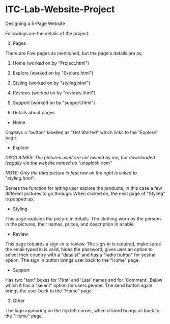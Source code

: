 # ITC-Lab-Website-Project
 Designing a 5-Page Website

 Followings are the details of the project:

 1. Pages

 There are Five pages as mentioned, but the page's details are as;
 1. Home (worked on by "Project.html")
 2. Explore (worked on by "Explore.html")
 3. Styling (worked on by "styling.html")
 4. Reviews (worked on by "reviews.html")
 5. Support (worked on by "support.html")

 2. Details about pages

 - Home 

Displays a "button" labelled as "Get Started" which links to the "Explore" page.

- Explore

*DISCLAIMER: The pictures used are not owned by me, but downloaded leagally via the website 
named as "unsplash.com"*

*NOTE: Only the third picture in first row on the right is linked to "styling.html".*

Serves the function for letting user explore the products, in this case a few different pictures to go through. When clicked on, the next page of "Styling" is popped up. 

- Styling

This page explains the picture in details. The clothing worn by the persons in the pictures, their names, prices, and description in a table.

- Review

This page requires a sign-in to review. The sign-in is required, make sures the email typed in is valid, hides the password, gives user an option to select their country with a "datalist" and has a "radio button" for yes/no option. 
The sign in button brings user back to the "Home" page.

- Support

Has two "text" boxes for 'First' and 'Last' names and for 'Comment'. Below which it has a "select" option for users gender. 
The send button again brings the user back to the "Home" page.

3. Other 

The logo appearing on the top left corner, when clicked brings us back to the "Home" page.


